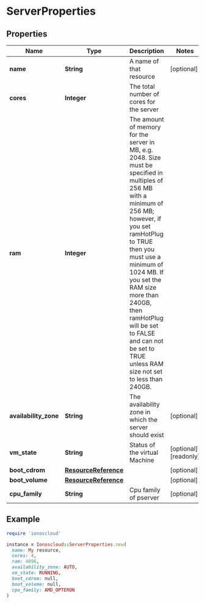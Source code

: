 # ServerProperties

## Properties

| Name | Type | Description | Notes |
| ---- | ---- | ----------- | ----- |
| **name** | **String** | A name of that resource | [optional] |
| **cores** | **Integer** | The total number of cores for the server |  |
| **ram** | **Integer** | The amount of memory for the server in MB, e.g. 2048. Size must be specified in multiples of 256 MB with a minimum of 256 MB; however, if you set ramHotPlug to TRUE then you must use a minimum of 1024 MB. If you set the RAM size more than 240GB, then ramHotPlug will be set to FALSE and can not be set to TRUE unless RAM size not set to less than 240GB. |  |
| **availability_zone** | **String** | The availability zone in which the server should exist | [optional] |
| **vm_state** | **String** | Status of the virtual Machine | [optional][readonly] |
| **boot_cdrom** | [**ResourceReference**](ResourceReference.md) |  | [optional] |
| **boot_volume** | [**ResourceReference**](ResourceReference.md) |  | [optional] |
| **cpu_family** | **String** | Cpu family of pserver | [optional] |

## Example

```ruby
require 'ionoscloud'

instance = Ionoscloud::ServerProperties.new(
  name: My resource,
  cores: 4,
  ram: 4096,
  availability_zone: AUTO,
  vm_state: RUNNING,
  boot_cdrom: null,
  boot_volume: null,
  cpu_family: AMD_OPTERON
)
```

